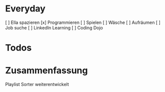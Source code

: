 # Everyday
[  ] Ella spazieren
[x] Programmieren
[  ] Spielen
[  ] Wäsche
[  ] Aufräumen
[  ] Job suche
[  ] LinkedIn Learning
[  ] Coding Dojo

# Todos


# Zusammenfassung
Playlist Sorter weiterentwickelt